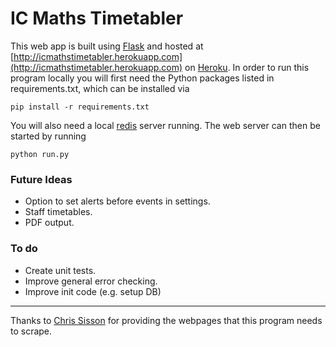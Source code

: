 # IC Maths Timetabler

This web app is built using [Flask](http://flask.pocoo.org/) and hosted at [http://icmathstimetabler.herokuapp.com](http://icmathstimetabler.herokuapp.com) on [Heroku](http://www.heroku.com). In order to run this program locally you will first need the Python packages listed in requirements.txt, which can be installed via

```
pip install -r requirements.txt
```

You will also need a local [redis](http://redis.io/) server running. The web server can then be started by running

```
python run.py
```

### Future Ideas

- Option to set alerts before events in settings.
- Staff timetables.
- PDF output.

### To do

- Create unit tests.
- Improve general error checking.
- Improve init code (e.g. setup DB)

---

Thanks to [Chris Sisson](http://wwwf.imperial.ac.uk/~csisson/) for providing the webpages that this program needs to scrape.
